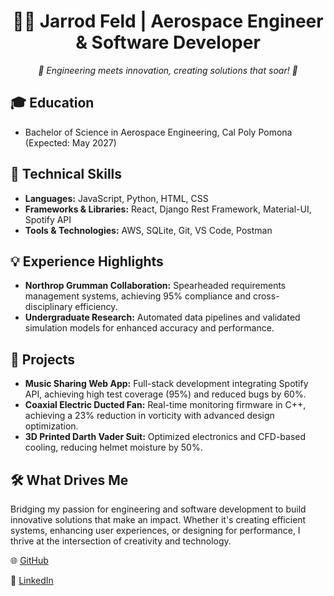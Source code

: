 <div align="center">
  <h1>👨‍💻 Jarrod Feld | Aerospace Engineer & Software Developer</h1>
  <p><em>🌟 Engineering meets innovation, creating solutions that soar! 🌟</em></p>
</div>

<h2>🎓 Education</h2>
<ul>
  <li>Bachelor of Science in Aerospace Engineering, Cal Poly Pomona (Expected: May 2027)</li>
</ul>

<h2>🔧 Technical Skills</h2>
<ul>
  <li><strong>Languages:</strong> JavaScript, Python, HTML, CSS</li>
  <li><strong>Frameworks & Libraries:</strong> React, Django Rest Framework, Material-UI, Spotify API</li>
  <li><strong>Tools & Technologies:</strong> AWS, SQLite, Git, VS Code, Postman</li>
</ul>

<h2>💡 Experience Highlights</h2>
<ul>
  <li><strong>Northrop Grumman Collaboration:</strong> Spearheaded requirements management systems, achieving 95% compliance and cross-disciplinary efficiency.</li>
  <li><strong>Undergraduate Research:</strong> Automated data pipelines and validated simulation models for enhanced accuracy and performance.</li>
</ul>

<h2>🚀 Projects</h2>
<ul>
  <li><strong>Music Sharing Web App:</strong> Full-stack development integrating Spotify API, achieving high test coverage (95%) and reduced bugs by 60%.</li>
  <li><strong>Coaxial Electric Ducted Fan:</strong> Real-time monitoring firmware in C++, achieving a 23% reduction in vorticity with advanced design optimization.</li>
  <li><strong>3D Printed Darth Vader Suit:</strong> Optimized electronics and CFD-based cooling, reducing helmet moisture by 50%.</li>
</ul>

<h2>🛠️ What Drives Me</h2>
<p>Bridging my passion for engineering and software development to build innovative solutions that make an impact. Whether it's creating efficient systems, enhancing user experiences, or designing for performance, I thrive at the intersection of creativity and technology.</p>

<div>
  <p>🌐 <a href="https://github.com/CudaHighNoon" target="_blank">GitHub</a></p>
  <p>🔗 <a href="https://linkedin.com/in/jarrodfeld" target="_blank">LinkedIn</a></p>
</div>
